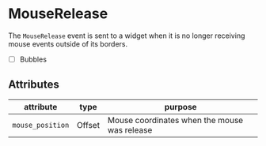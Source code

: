 # MouseRelease

The `MouseRelease` event is sent to a widget when it is no longer receiving mouse events outside of its borders.

- [ ] Bubbles

## Attributes

| attribute        | type   | purpose                                      |
| ---------------- | ------ | -------------------------------------------- |
| `mouse_position` | Offset | Mouse coordinates when the mouse was release |

